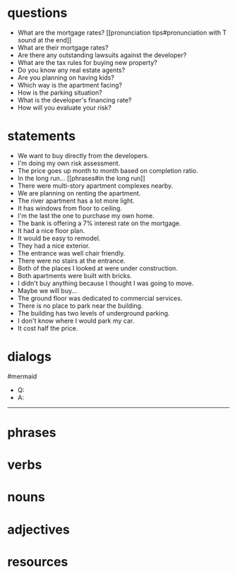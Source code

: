 # questions
- What are the mortgage rates? [[pronunciation tips#pronunciation with T sound at the end]]
- What are their mortgage rates?
- Are there any outstanding lawsuits against the developer?
- What are the tax rules for buying new property?
- Do you know any real estate agents?
- Are you planning on having kids?
- Which way is the apartment facing?
- How is the parking situation?
- What is the developer's financing rate?
- How will you evaluate your risk?

# statements
- We want to buy directly from the developers.
- I'm doing my own risk assessment.
- The price goes up month to month based on completion ratio.
- In the long run... [[phrases#in the long run]]
- There were multi-story apartment complexes nearby.
- We are planning on renting the apartment.
- The river apartment has a lot more light.
- It has windows from floor to ceiling.
- I'm the last the one to purchase my own home.
- The bank is offering a 7% interest rate on the mortgage.
- It had a nice floor plan.
- It would be easy to remodel.
- They had a nice exterior.
- The entrance was well chair friendly.
- There were no stairs at the entrance.
- Both of the places I looked at were under construction.
- Both apartments were built with bricks.
- I didn't buy anything because I thought I was going to move.
- Maybe we will buy... 
- The ground floor was dedicated to commercial services.
- There is no place to park near the building.
- The building has two levels of underground parking.
- I don't know where I would park my car.
- It cost half the price.


# dialogs
#mermaid 

- Q:
- A:

---

# phrases

# verbs

# nouns

# adjectives

# resources
